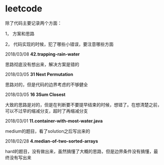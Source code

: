 # leetcode

除了代码主要记录两个方面：

1， 方案和思路

2， 代码实现的时候，犯了哪些小错误，要注意哪些方面

2018/03/08 **42.trapping-rain-water**

思路彻底没有想出来，解决方案是错的

2018/03/05 **31 Next Permutation**

思路对的，但是代码的边界考虑的不够健全

2018/03/05 **16 3Sum Closest**

大致的思路是对的，但是在判断要不要提早结束的时候，想错了。在想清楚之前，可以不过早的缩减分支，超时了再缩减分支

2018/03/01 **11.container-with-most-water.java**

medium的题目，看了solution之后写出来的


2018/02/28 **4.median-of-two-sorted-arrays**

hard的题目，没有做出来，虽然搞懂了大概的思路，但是边界条件没有搞懂，最终没有写出来
